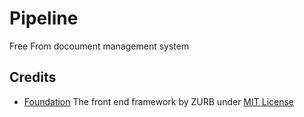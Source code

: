 # Pipeline
Free From docoument management system

Credits
-------
<ul>
	<li><a href="http://foundation.zurb.com/">Foundation</a> The front end framework by ZURB under <a href="http://opensource.org/licenses/MIT">MIT License</a></li>
</ul>
